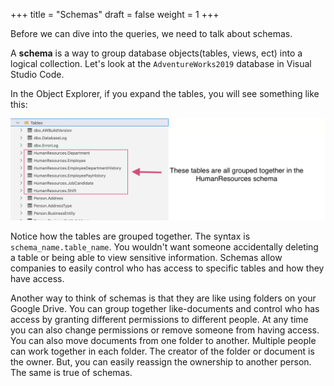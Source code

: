 +++
title = "Schemas"
draft = false
weight = 1
+++

Before we can dive into the queries, we need to talk about schemas.

A **schema** is a way to group database objects(tables, views, ect) into a logical collection. 
Let's look at the `AdventureWorks2019` database in Visual Studio Code. 

In the Object Explorer, if you expand the tables, you will see something like this:

![File Tree, Tables Folder with Human Resources schemes highlighted](./pictures/TableSchemas.png)

Notice how the tables are grouped together. The syntax is `schema_name.table_name`. 
You wouldn't want someone accidentally deleting a table or being able to view sensitive information. 
Schemas allow companies to easily control who has access to specific tables and how they have access.

Another way to think of schemas is that they are like using folders on your Google Drive. 
You can group together like-documents and control who has access by granting different permissions to different people. 
At any time you can also change permissions or remove someone from having access. You can also move documents from one folder to another. 
Multiple people can work together in each folder. The creator of the folder or document is the owner. 
But, you can easily reassign the ownership to another person. The same is true of schemas.
